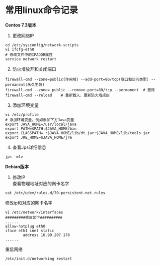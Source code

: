 # 常用linux命令记录

**Centos 7.3版本**
1. 更改网络IP
```
cd /etc/sysconfig/network-scripts
vi ifcfg-eth0
# 修改文件中的IPADDR属性
service network restart
```
2. 防火墙放开和关闭端口
```
firewall-cmd --zone=public(作用域) --add-port=80/tcp(端口和访问类型) --permanent(永久生效)
firewall-cmd --zone= public --remove-port=80/tcp --permanent  # 删除
firewall-cmd --reload    # 重新载入，更新防火墙规则
```
3. 添加环境变量
```
vi /etc/profile
# 添加环境变量，例如添加下方Java变量
export JAVA_HOME=/usr/local/java
export PATH=$PATH:$JAVA_HOME/bin
export CLASSPATH=.:$JAVA_HOME/lib/dt.jar:$JAVA_HOME/lib/tools.jar
export JRE_HOME=$JAVA_HOME/jre
```
4. 查看Jps详细信息
```
jps -mlv
```

**Debian版本**
1. 修改IP  
查看物理地址对应的网卡名字
```
cat /etc/udev/rules.d/70-persistent-net.rules
```
修改ip和对应的网卡名字
```
vi /etc/network/interfaces
#########修改如下##########
......
allow-hotplug eth0
iface eth1 inet static
        address 10.99.207.178
......
```
重启网络
```
/etc/init.d/networking restart
```
